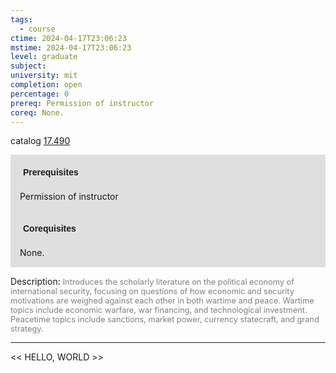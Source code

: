 ```yaml
---
tags:
  - course
ctime: 2024-04-17T23:06:23
mstime: 2024-04-17T23:06:23
level: graduate
subject: 
university: mit
completion: open
percentage: 0
prereq: Permission of instructor
coreq: None.
---
```


catalog [17.490](http://student.mit.edu/catalog/m17b.html#17.490)

<span style="display: block; padding: 15px; background-color: rgb(100, 100, 100, 0.2);"><font id="m_prereq1608_0" style="display: block; font-family: Arial, sans-serif; font-weight: bold; padding: 5px">Prerequisites</font><br><span id="prereq1608_0">Permission of instructor</span></span>
<span style="display: block; padding: 15px; background-color: rgb(100, 100, 100, 0.2);"><font id="m_coreq1608_0" style="display: block; font-family: Arial, sans-serif; font-weight: bold; padding: 5px">Corequisites</font><br><span id="coreq1608_0">None.</span></span>

<font style="">Description:</font>
<font style="color: grey; font-size: 0.8rem;">Introduces the scholarly literature on the political economy of international security, focusing on questions of how economic and security motivations are weighed against each other in both wartime and peace. Wartime topics include economic warfare, war financing, and technological investment. Peacetime topics include sanctions, market power, currency statecraft, and grand strategy.</font>



---

<< HELLO, WORLD >>
